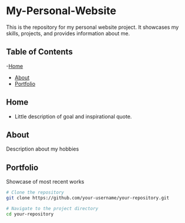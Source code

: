# My-Personal-Website

This is the repository for my personal website project. It showcases my skills, projects, and provides information about me.

## Table of Contents

-[Home](#home)
- [About](#about)
- [Portfolio](#Portfolio)

## Home

- Little description of goal and inspirational quote.

## About

Description about my hobbies


## Portfolio

Showcase of most recent works

```bash
# Clone the repository
git clone https://github.com/your-username/your-repository.git

# Navigate to the project directory
cd your-repository

